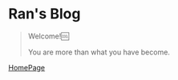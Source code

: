 # Ran's Blog

> Welcome!🆒
>
> You are more than what you have become.

[HomePage](https://wenyuanw.github.io/RanBlog/)

